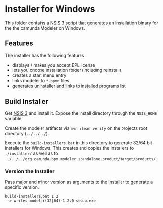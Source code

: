 # Installer for Windows

This folder contains a [NSIS 3](http://nsis.sourceforge.net/) script that generates an installation binary for the the camunda Modeler on Windows.


## Features

The installer has the following features

* displays / makes you accept EPL license
* lets you choose installation folder (including reinstall)
* creates a start menu entry
* links modeler to `*.bpmn` files
* generates uninstaller and links to installed programs list


## Build Installer

Get [NSIS 3](http://nsis.sourceforge.net/) and install it. Expose the install directory through the `NSIS_HOME` variable.

Create the modeler artifacts via `mvn clean verify` on the projects root directory (`../../../`).

Execute the `build-installers.bat` in this directory to generate 32/64 bit installers for Windows. This creates and copies the installers to `./installer/` as well as to `../../../org.camunda.bpm.modeler.standalone.product/target/products/`.


### Version the Installer

Pass major and minor version as arguments to the installer to generate a specific version.

```
build-installers.bat 1 2
--> writes modeler(32|64)-1.2.0-setup.exe
```